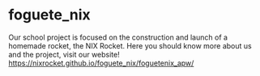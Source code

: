 # foguete_nix
Our school project is focused on the construction and launch of a homemade rocket, the NIX Rocket. 
 Here you should know more about us and the project, visit our website!
https://nixrocket.github.io/foguete_nix/foguetenix_apw/

